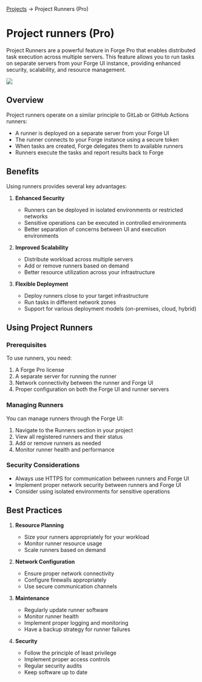 <div class="breadcrumbs">
    <a href="/user-guide/task-templates/">Projects</a>
    → Project Runners (Pro)
</div>

# Project runners (Pro)

Project Runners are a powerful feature in Forge Pro that enables distributed task execution across multiple servers. This feature allows you to run tasks on separate servers from your Forge UI instance, providing enhanced security, scalability, and resource management.


![](<../../.gitbook/assets/project_runners.webp>)


## Overview

Project runners operate on a similar principle to GitLab or GitHub Actions runners:

- A runner is deployed on a separate server from your Forge UI
- The runner connects to your Forge instance using a secure token
- When tasks are created, Forge delegates them to available runners
- Runners execute the tasks and report results back to Forge

## Benefits

Using runners provides several key advantages:

1. **Enhanced Security**
   - Runners can be deployed in isolated environments or restricted networks
   - Sensitive operations can be executed in controlled environments
   - Better separation of concerns between UI and execution environments

2. **Improved Scalability**
   - Distribute workload across multiple servers
   - Add or remove runners based on demand
   - Better resource utilization across your infrastructure

3. **Flexible Deployment**
   - Deploy runners close to your target infrastructure
   - Run tasks in different network zones
   - Support for various deployment models (on-premises, cloud, hybrid)

## Using Project Runners

### Prerequisites

To use runners, you need:

1. A Forge Pro license
2. A separate server for running the runner
3. Network connectivity between the runner and Forge UI
4. Proper configuration on both the Forge UI and runner servers

<!-- ### Configuration

1. **Forge UI Configuration**
  

2. **Runner Setup** -->


### Managing Runners

You can manage runners through the Forge UI:

1. Navigate to the Runners section in your project
2. View all registered runners and their status
3. Add or remove runners as needed
4. Monitor runner health and performance

### Security Considerations

- Always use HTTPS for communication between runners and Forge UI
- Implement proper network security between runners and Forge UI
- Consider using isolated environments for sensitive operations

## Best Practices

1. **Resource Planning**
   - Size your runners appropriately for your workload
   - Monitor runner resource usage
   - Scale runners based on demand

2. **Network Configuration**
   - Ensure proper network connectivity
   - Configure firewalls appropriately
   - Use secure communication channels

3. **Maintenance**
   - Regularly update runner software
   - Monitor runner health
   - Implement proper logging and monitoring
   - Have a backup strategy for runner failures

4. **Security**
   - Follow the principle of least privilege
   - Implement proper access controls
   - Regular security audits
   - Keep software up to date
